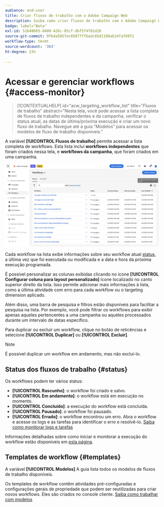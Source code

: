 ```yaml
---
audience: end-user
title: Criar fluxos de trabalho com o Adobe Campaign Web
description: Saiba como criar fluxos de trabalho com o Adobe Campaign Web
badge: label="Beta"
exl-id: 51648665-8400-426c-85cf-dbf5f4f81d20
source-git-commit: 9fb4a5057ec05877ffbadc85d1198ab24faf8972
workflow-type: tm+mt
source-wordcount: '363'
ht-degree: 23%

---
```


# Acessar e gerenciar workflows {#access-monitor}

>[!CONTEXTUALHELP]
>id="acw_targeting_workflow_list"
>title="Fluxos de trabalho"
>abstract="Nesta tela, você pode acessar a lista completa de fluxos de trabalho independentes e da campanha, verificar o status atual, as datas de última/próxima execução e criar um novo fluxo de trabalho. Navegue até a guia “Modelos” para acessar os modelos de fluxo de trabalho disponíveis."

A variável **[!UICONTROL Fluxos de trabalho]** permite acessar a lista completa de workflows. Esta lista inclui **workflows independentes** que foram criados nessa tela, e **workflows da campanha**, que foram criados em uma campanha.

![](assets/workflow-list.png)

Cada workflow na lista exibe informações sobre seu workflow atual [status](#status), a última vez que foi executada ou modificada e a data e hora da próxima execução programada.

É possível personalizar as colunas exibidas clicando no ícone **[!UICONTROL Configurar coluna para layout personalizado]** ícone localizado no canto superior direito da lista. Isso permite adicionar mais informações à lista, como a última atividade com erro para cada workflow ou o targeting dimension aplicado.

Além disso, uma barra de pesquisa e filtros estão disponíveis para facilitar a pesquisa na lista. Por exemplo, você pode filtrar os workflows para exibir apenas aqueles pertencentes a uma campanha ou aqueles processados durante um intervalo de datas específico.

Para duplicar ou excluir um workflow, clique no botão de reticências e selecione **[!UICONTROL Duplicar]** ou **[!UICONTROL Excluir]**.

>[!NOTE]
>
>É possível duplicar um workflow em andamento, mas não excluí-lo.

## Status dos fluxos de trabalho {#status}

Os workflows podem ter vários status:

* **[!UICONTROL Rascunho]**: o workflow foi criado e salvo.
* **[!UICONTROL Em andamento]**: o workflow está em execução no momento.
* **[!UICONTROL Concluído]**: a execução do workflow está concluída.
* **[!UICONTROL Pausado]**: o workflow foi pausado.
* **[!UICONTROL Errado]**: o workflow encontrou um erro. Abra o workflow e acesse os logs e as tarefas para identificar o erro e resolvê-lo. [Saiba como monitorar logs e tarefas](start-monitor-workflows.md#logs-tasks)

Informações detalhadas sobre como iniciar e monitorar a execução do workflow estão disponíveis em [esta página](start-monitor-workflows.md).

## Templates de workflow {#templates}

A variável **[!UICONTROL Modelos]** A guia lista todos os modelos de fluxos de trabalho disponíveis.

Os templates de workflow contêm atividades pré-configuradas e configurações gerais de propriedade que podem ser reutilizadas para criar novos workflows. Eles são criados no console cliente. [Saiba como trabalhar com modelos](https://experienceleague.adobe.com/docs/campaign/automation/workflows/introduction/build-a-workflow.html#workflow-templates)
